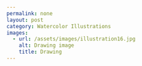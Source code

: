 ```yaml
---
permalink: none
layout: post
category: Watercolor Illustrations
images:   
  - url: /assets/images/illustration16.jpg
    alt: Drawing image
    title: Drawing
---
```

